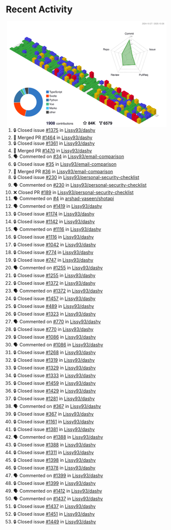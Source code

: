 # Recent Activity

<!-- Summary card -->
<a href="https://github.com/Lissy93/Lissy93/blob/master/METRICS.md">
  <img
    align="right"
    width="500"
    alt="Profile data, generated with yoshi389111/github-profile-3d-contrib"
    src="https://raw.githubusercontent.com/Lissy93/Lissy93/master/profile-3d-contrib/profile-gitblock.svg"
  />
</a>

<!--START_SECTION:activity-->
1. 🔒 Closed issue [#1375](https://github.com/Lissy93/dashy/issues/1375) in [Lissy93/dashy](https://github.com/Lissy93/dashy)
2. 🎉 Merged PR [#1464](https://github.com/Lissy93/dashy/pull/1464) in [Lissy93/dashy](https://github.com/Lissy93/dashy)
3. 🔒 Closed issue [#1361](https://github.com/Lissy93/dashy/issues/1361) in [Lissy93/dashy](https://github.com/Lissy93/dashy)
4. 🎉 Merged PR [#1470](https://github.com/Lissy93/dashy/pull/1470) in [Lissy93/dashy](https://github.com/Lissy93/dashy)
5. 🗣 Commented on [#34](https://github.com/Lissy93/email-comparison/issues/34) in [Lissy93/email-comparison](https://github.com/Lissy93/email-comparison)
6. 🔒 Closed issue [#35](https://github.com/Lissy93/email-comparison/issues/35) in [Lissy93/email-comparison](https://github.com/Lissy93/email-comparison)
7. 🎉 Merged PR [#36](https://github.com/Lissy93/email-comparison/pull/36) in [Lissy93/email-comparison](https://github.com/Lissy93/email-comparison)
8. 🔒 Closed issue [#230](https://github.com/Lissy93/personal-security-checklist/issues/230) in [Lissy93/personal-security-checklist](https://github.com/Lissy93/personal-security-checklist)
9. 🗣 Commented on [#230](https://github.com/Lissy93/personal-security-checklist/issues/230) in [Lissy93/personal-security-checklist](https://github.com/Lissy93/personal-security-checklist)
10. ❌ Closed PR [#189](https://github.com/Lissy93/personal-security-checklist/pull/189) in [Lissy93/personal-security-checklist](https://github.com/Lissy93/personal-security-checklist)
11. 🗣 Commented on [#4](https://github.com/arshad-yaseen/shotapi/issues/4) in [arshad-yaseen/shotapi](https://github.com/arshad-yaseen/shotapi)
12. 🗣 Commented on [#1419](https://github.com/Lissy93/dashy/issues/1419) in [Lissy93/dashy](https://github.com/Lissy93/dashy)
13. 🔒 Closed issue [#1174](https://github.com/Lissy93/dashy/issues/1174) in [Lissy93/dashy](https://github.com/Lissy93/dashy)
14. 🔒 Closed issue [#1142](https://github.com/Lissy93/dashy/issues/1142) in [Lissy93/dashy](https://github.com/Lissy93/dashy)
15. 🗣 Commented on [#1116](https://github.com/Lissy93/dashy/issues/1116) in [Lissy93/dashy](https://github.com/Lissy93/dashy)
16. 🔒 Closed issue [#1116](https://github.com/Lissy93/dashy/issues/1116) in [Lissy93/dashy](https://github.com/Lissy93/dashy)
17. 🔒 Closed issue [#1042](https://github.com/Lissy93/dashy/issues/1042) in [Lissy93/dashy](https://github.com/Lissy93/dashy)
18. 🔒 Closed issue [#774](https://github.com/Lissy93/dashy/issues/774) in [Lissy93/dashy](https://github.com/Lissy93/dashy)
19. 🔒 Closed issue [#747](https://github.com/Lissy93/dashy/issues/747) in [Lissy93/dashy](https://github.com/Lissy93/dashy)
20. 🗣 Commented on [#1255](https://github.com/Lissy93/dashy/issues/1255) in [Lissy93/dashy](https://github.com/Lissy93/dashy)
21. 🔒 Closed issue [#1255](https://github.com/Lissy93/dashy/issues/1255) in [Lissy93/dashy](https://github.com/Lissy93/dashy)
22. 🔒 Closed issue [#1372](https://github.com/Lissy93/dashy/issues/1372) in [Lissy93/dashy](https://github.com/Lissy93/dashy)
23. 🗣 Commented on [#1372](https://github.com/Lissy93/dashy/issues/1372) in [Lissy93/dashy](https://github.com/Lissy93/dashy)
24. 🔒 Closed issue [#1457](https://github.com/Lissy93/dashy/issues/1457) in [Lissy93/dashy](https://github.com/Lissy93/dashy)
25. 🔒 Closed issue [#489](https://github.com/Lissy93/dashy/issues/489) in [Lissy93/dashy](https://github.com/Lissy93/dashy)
26. 🔒 Closed issue [#1323](https://github.com/Lissy93/dashy/issues/1323) in [Lissy93/dashy](https://github.com/Lissy93/dashy)
27. 🗣 Commented on [#770](https://github.com/Lissy93/dashy/issues/770) in [Lissy93/dashy](https://github.com/Lissy93/dashy)
28. 🔒 Closed issue [#770](https://github.com/Lissy93/dashy/issues/770) in [Lissy93/dashy](https://github.com/Lissy93/dashy)
29. 🔒 Closed issue [#1086](https://github.com/Lissy93/dashy/issues/1086) in [Lissy93/dashy](https://github.com/Lissy93/dashy)
30. 🗣 Commented on [#1086](https://github.com/Lissy93/dashy/issues/1086) in [Lissy93/dashy](https://github.com/Lissy93/dashy)
31. 🔒 Closed issue [#1268](https://github.com/Lissy93/dashy/issues/1268) in [Lissy93/dashy](https://github.com/Lissy93/dashy)
32. 🔒 Closed issue [#1319](https://github.com/Lissy93/dashy/issues/1319) in [Lissy93/dashy](https://github.com/Lissy93/dashy)
33. 🔒 Closed issue [#1329](https://github.com/Lissy93/dashy/issues/1329) in [Lissy93/dashy](https://github.com/Lissy93/dashy)
34. 🔒 Closed issue [#1333](https://github.com/Lissy93/dashy/issues/1333) in [Lissy93/dashy](https://github.com/Lissy93/dashy)
35. 🔒 Closed issue [#1459](https://github.com/Lissy93/dashy/issues/1459) in [Lissy93/dashy](https://github.com/Lissy93/dashy)
36. 🔒 Closed issue [#1429](https://github.com/Lissy93/dashy/issues/1429) in [Lissy93/dashy](https://github.com/Lissy93/dashy)
37. 🔒 Closed issue [#1281](https://github.com/Lissy93/dashy/issues/1281) in [Lissy93/dashy](https://github.com/Lissy93/dashy)
38. 🗣 Commented on [#367](https://github.com/Lissy93/dashy/issues/367) in [Lissy93/dashy](https://github.com/Lissy93/dashy)
39. 🔒 Closed issue [#367](https://github.com/Lissy93/dashy/issues/367) in [Lissy93/dashy](https://github.com/Lissy93/dashy)
40. 🔒 Closed issue [#1161](https://github.com/Lissy93/dashy/issues/1161) in [Lissy93/dashy](https://github.com/Lissy93/dashy)
41. 🔒 Closed issue [#1381](https://github.com/Lissy93/dashy/issues/1381) in [Lissy93/dashy](https://github.com/Lissy93/dashy)
42. 🗣 Commented on [#1388](https://github.com/Lissy93/dashy/issues/1388) in [Lissy93/dashy](https://github.com/Lissy93/dashy)
43. 🔒 Closed issue [#1388](https://github.com/Lissy93/dashy/issues/1388) in [Lissy93/dashy](https://github.com/Lissy93/dashy)
44. 🔒 Closed issue [#1311](https://github.com/Lissy93/dashy/issues/1311) in [Lissy93/dashy](https://github.com/Lissy93/dashy)
45. 🔒 Closed issue [#1398](https://github.com/Lissy93/dashy/issues/1398) in [Lissy93/dashy](https://github.com/Lissy93/dashy)
46. 🔒 Closed issue [#1378](https://github.com/Lissy93/dashy/issues/1378) in [Lissy93/dashy](https://github.com/Lissy93/dashy)
47. 🗣 Commented on [#1399](https://github.com/Lissy93/dashy/issues/1399) in [Lissy93/dashy](https://github.com/Lissy93/dashy)
48. 🔒 Closed issue [#1399](https://github.com/Lissy93/dashy/issues/1399) in [Lissy93/dashy](https://github.com/Lissy93/dashy)
49. 🗣 Commented on [#1412](https://github.com/Lissy93/dashy/issues/1412) in [Lissy93/dashy](https://github.com/Lissy93/dashy)
50. 🗣 Commented on [#1437](https://github.com/Lissy93/dashy/issues/1437) in [Lissy93/dashy](https://github.com/Lissy93/dashy)
51. 🔒 Closed issue [#1437](https://github.com/Lissy93/dashy/issues/1437) in [Lissy93/dashy](https://github.com/Lissy93/dashy)
52. 🔒 Closed issue [#1451](https://github.com/Lissy93/dashy/issues/1451) in [Lissy93/dashy](https://github.com/Lissy93/dashy)
53. 🔒 Closed issue [#1449](https://github.com/Lissy93/dashy/issues/1449) in [Lissy93/dashy](https://github.com/Lissy93/dashy)
<!--END_SECTION:activity-->
